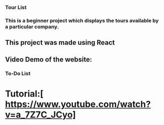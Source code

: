 ### Tour List
### This is a beginner project which displays the tours available by a particular company.

## This project was made using React

## Video Demo of the website:
### To-Do List


 # Tutorial:[ https://www.youtube.com/watch?v=a_7Z7C_JCyo]
